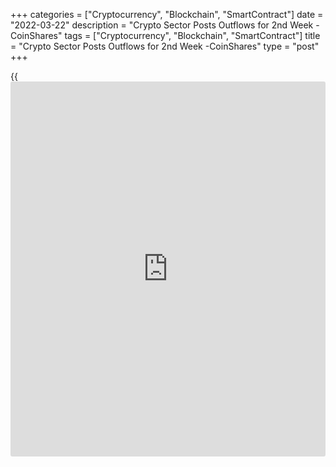 +++
categories = ["Cryptocurrency", "Blockchain", "SmartContract"]
date = "2022-03-22"
description = "Crypto Sector Posts Outflows for 2nd Week -CoinShares"
tags = ["Cryptocurrency", "Blockchain", "SmartContract"]
title = "Crypto Sector Posts Outflows for 2nd Week -CoinShares"
type = "post"
+++

{{<iframe id="large-banner" src="https://www.bounty.group/#slide=5.0" width="100%" height="600" scrolling="no" style="border: 0px solid rgb(216, 221, 230); border-radius: 3px;">}}

NEW YORK, March 21 (Reuters) - Cryptocurrency investment products and
funds showed net outflows for a second straight week, a report from
digital asset manager CoinShares showed on Monday, on persistent
concerns about [regulation](https://www.playgroundfx.com/blog/forex-broker-regulation/) and the possible fallout from the Russia-
Ukraine conflict.

The sector posted net outflows of $47 million in the week ended March
18, after experiencing outflows of $110 million the previous week.
Previous to the last two weeks, digital asset investment products saw
seven straight weeks of inflows.

The outflows came amid ongoing efforts to regulate crypto. President Joe
Biden signed an executive order a few weeks ago requiring the government
to assess the risks and benefits of creating a central bank digital
dollar, as well as other crypto issues.

Bitcoin saw the largest outflow of $33 million in the latest week, the
report showed, following $70 million outflows previously. Year-to-date
flows remained positive, however, at $63 million.

On Monday, [bitcoin](https://www.letsplayfx.com/blog/forex-for-bitcoin/) was down 0.5% at $41,047 . Since its intra-day low on
Feb. 24 when Russia invaded Ukraine, [bitcoin](https://www.letsplayfx.com/blog/forex-for-bitcoin/) has gained about 18%.

> "Even though [bitcoin](https://www.letsplayfx.com/blog/forex-for-bitcoin/) has retraced a bit after tagging $42,000 over the
weekend, it still managed to close the week well above $40,000," said
Mikkel Morch, executive director at digital asset hedge fund ARK36.

>

> "Such a retrace seems healthy after a notable move up over the past
week and shouldn't be viewed as a negative reaction to any particular
piece of geopolitical or macro [news](https://www.letsplayfx.com/blog/forex-news-website/). As long as [bitcoin](https://www.letsplayfx.com/blog/forex-for-bitcoin/) stays above
$40,000, there is a good chance of continuation."

Ethereum-based products had outflows of $17 million last week, lower
than the previous week, which saw outflows of $50 million. Ethereum
continues to suffer from negative [investor](https://www.fintechee.com/tutorial-for-forex-trading/investor-mode/) sentiment, analysts said,
with year-to-date outflows of $151 million, or 1.2% of total assets
under management.

In contrast, other altcoins saw inflows last week, such as Ripple,
Polkadot, and Solana.

Blockchain-linked equity investment products also posted net inflows of
$17 million last week, up from $4 million the previous week.

Assets under management at Grayscale and CoinShares, the world's two
largest digital asset managers, fell from their highs to $37.25 billion
and roughly $3.7 billion, respectively.

_Reporting by Gertrude Chavez-Dreyfuss; Editing by Andrea Ricci_

_Source:[Reuters][1]_

   1. /geturl/index/ebb313ada14975822fefb8d9070ad4395fd05ec5/